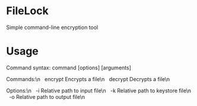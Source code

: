 # FileLock
Simple command-line encryption tool

# Usage

Command syntax:
  command [options] [arguments]

Commands:\n
&nbsp;&nbsp;encrypt         Encrypts a file\n
&nbsp;&nbsp;decrypt         Decrypts a file\n

Options:\n
&nbsp;&nbsp;-i              Relative path to input file\n
&nbsp;&nbsp;-k              Relative path to keystore file\n
&nbsp;&nbsp;-o              Relative path to output file\n
